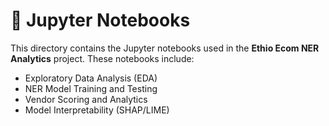 # 📓 Jupyter Notebooks

This directory contains the Jupyter notebooks used in the **Ethio Ecom NER Analytics** project. These notebooks include:

- Exploratory Data Analysis (EDA)
- NER Model Training and Testing
- Vendor Scoring and Analytics
- Model Interpretability (SHAP/LIME)
